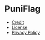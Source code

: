 # PuniFlag

* [Credit](https://kitatas.github.io/PuniFlag/Credit/)
* [License](https://kitatas.github.io/PuniFlag/License/) 
* [Privacy Policy](https://kitatas.github.io/PuniFlag/PrivacyPolicy/)
